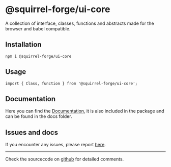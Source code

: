 # @squirrel-forge/ui-core
A collection of interface, classes, functions and abstracts made for the browser and babel compatible.

## Installation

```
npm i @squirrel-forge/ui-core
```

## Usage

```
import { Class, function } from '@squirrel-forge/ui-core';
```

## Documentation
Here you can find the [Documentation](https://github.com/squirrel-forge/ui-core/tree/main/docs), it is also included in the package and can be found in the docs folder.

## Issues and docs
If you encounter any issues, please report [here](https://github.com/squirrel-forge/ui-core/issues).

---

Check the sourcecode on [github](https://github.com/squirrel-forge/ui-core) for detailed comments.
